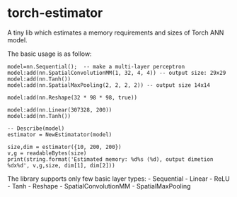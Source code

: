 # torch-estimator
A tiny lib which estimates a memory requirements and sizes of Torch ANN model.

The basic usage is as follow:

	model=nn.Sequential();  -- make a multi-layer perceptron
	model:add(nn.SpatialConvolutionMM(1, 32, 4, 4)) -- output size: 29x29
	model:add(nn.Tanh())
	model:add(nn.SpatialMaxPooling(2, 2, 2, 2)) -- output size 14x14

	model:add(nn.Reshape(32 * 98 * 98, true))

	model:add(nn.Linear(307328, 200))
	model:add(nn.Tanh())

	-- Describe(model)
	estimator = NewEstimatator(model)

	size,dim = estimator({10, 200, 200})
	v,g = readableBytes(size)
	print(string.format('Estimated memory: %d%s (%d), output dimetion %dx%d', v,g,size, dim[1], dim[2]))


The library supports only few basic layer types:
	- Sequential
	- Linear
	- ReLU
	- Tanh
	- Reshape
	- SpatialConvolutionMM
	- SpatialMaxPooling

